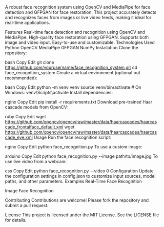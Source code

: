 A robust face recognition system using OpenCV and MediaPipe for face detection and GFPGAN for face restoration. This project accurately detects and recognizes faces from images or live video feeds, making it ideal for real-time applications.

Features
Real-time face detection and recognition using OpenCV and MediaPipe.
High-quality face restoration using GFPGAN.
Supports both image and video input.
Easy-to-use and customizable.
Technologies Used
Python
OpenCV
MediaPipe
GFPGAN
NumPy
Installation
Clone the repository:

bash
Copy
Edit
git clone https://github.com/yourusername/face_recognition_system.git
cd face_recognition_system
Create a virtual environment (optional but recommended):

bash
Copy
Edit
python -m venv venv
source venv/bin/activate  # On Windows: venv\Scripts\activate
Install dependencies:

nginx
Copy
Edit
pip install -r requirements.txt
Download pre-trained Haar cascade models from OpenCV:

ruby
Copy
Edit
wget https://github.com/opencv/opencv/raw/master/data/haarcascades/haarcascade_frontalface_default.xml
wget https://github.com/opencv/opencv/raw/master/data/haarcascades/haarcascade_eye.xml
Usage
Run the face recognition script:

nginx
Copy
Edit
python face_recognition.py
To use a custom image:

arduino
Copy
Edit
python face_recognition.py --image path/to/image.jpg
To use live video from a webcam:

css
Copy
Edit
python face_recognition.py --video 0
Configuration
Update the configuration settings in config.json to customize input sources, model paths, and other parameters.
Examples
Real-Time Face Recognition


Image Face Recognition


Contributing
Contributions are welcome! Please fork the repository and submit a pull request.

License
This project is licensed under the MIT License. See the LICENSE file for details.
